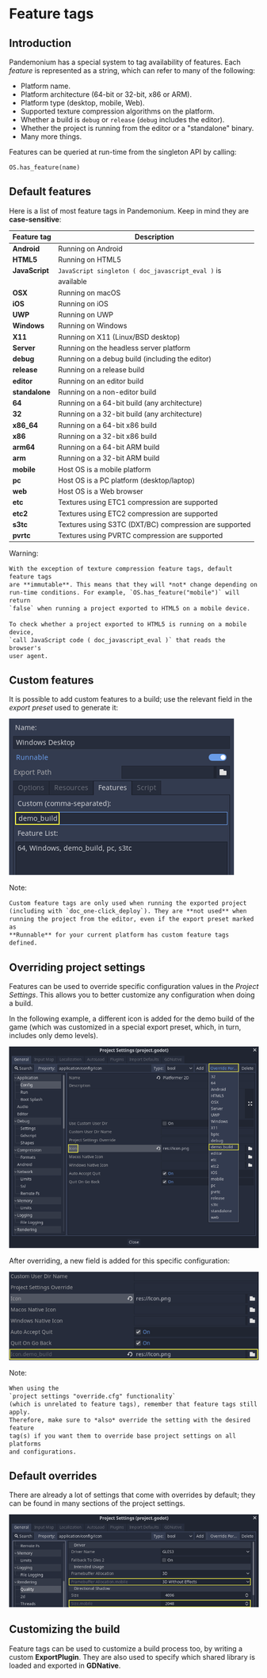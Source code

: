
# Feature tags

## Introduction

Pandemonium has a special system to tag availability of features.
Each *feature* is represented as a string, which can refer to many of the following:

* Platform name.
* Platform architecture (64-bit or 32-bit, x86 or ARM).
* Platform type (desktop, mobile, Web).
* Supported texture compression algorithms on the platform.
* Whether a build is `debug` or `release` (`debug` includes the editor).
* Whether the project is running from the editor or a "standalone" binary.
* Many more things.

Features can be queried at run-time from the singleton API by calling:

```
OS.has_feature(name)
```

## Default features

Here is a list of most feature tags in Pandemonium. Keep in mind they are **case-sensitive**:


| **Feature tag** | **Description**                                        |
|-----------------|--------------------------------------------------------|
| **Android**     | Running on Android                                     |
| **HTML5**       | Running on HTML5                                       |
| **JavaScript**  | `JavaScript singleton ( doc_javascript_eval )` is      |
|                 | available                                              |
| **OSX**         | Running on macOS                                       |
| **iOS**         | Running on iOS                                         |
| **UWP**         | Running on UWP                                         |
| **Windows**     | Running on Windows                                     |
| **X11**         | Running on X11 (Linux/BSD desktop)                     |
| **Server**      | Running on the headless server platform                |
| **debug**       | Running on a debug build (including the editor)        |
| **release**     | Running on a release build                             |
| **editor**      | Running on an editor build                             |
| **standalone**  | Running on a non-editor build                          |
| **64**          | Running on a 64-bit build (any architecture)           |
| **32**          | Running on a 32-bit build (any architecture)           |
| **x86_64**      | Running on a 64-bit x86 build                          |
| **x86**         | Running on a 32-bit x86 build                          |
| **arm64**       | Running on a 64-bit ARM build                          |
| **arm**         | Running on a 32-bit ARM build                          |
| **mobile**      | Host OS is a mobile platform                           |
| **pc**          | Host OS is a PC platform (desktop/laptop)              |
| **web**         | Host OS is a Web browser                               |
| **etc**         | Textures using ETC1 compression are supported          |
| **etc2**        | Textures using ETC2 compression are supported          |
| **s3tc**        | Textures using S3TC (DXT/BC) compression are supported |
| **pvrtc**       | Textures using PVRTC compression are supported         |

Warning:


    With the exception of texture compression feature tags, default feature tags
    are **immutable**. This means that they will *not* change depending on
    run-time conditions. For example, `OS.has_feature("mobile")` will return
    `false` when running a project exported to HTML5 on a mobile device.

    To check whether a project exported to HTML5 is running on a mobile device,
    `call JavaScript code ( doc_javascript_eval )` that reads the browser's
    user agent.

## Custom features

It is possible to add custom features to a build; use the relevant
field in the *export preset* used to generate it:

![](img/feature_tags1.png)

Note:


    Custom feature tags are only used when running the exported project
    (including with `doc_one-click_deploy`). They are **not used** when
    running the project from the editor, even if the export preset marked as
    **Runnable** for your current platform has custom feature tags defined.

## Overriding project settings

Features can be used to override specific configuration values in the *Project Settings*.
This allows you to better customize any configuration when doing a build.

In the following example, a different icon is added for the demo build of the game (which was
customized in a special export preset, which, in turn, includes only demo levels).

![](img/feature_tags2.png)

After overriding, a new field is added for this specific configuration:

![](img/feature_tags3.png)

Note:


    When using the
    `project settings "override.cfg" functionality`
    (which is unrelated to feature tags), remember that feature tags still apply.
    Therefore, make sure to *also* override the setting with the desired feature
    tag(s) if you want them to override base project settings on all platforms
    and configurations.

## Default overrides

There are already a lot of settings that come with overrides by default; they can be found
in many sections of the project settings.

![](img/feature_tags4.png)

## Customizing the build

Feature tags can be used to customize a build process too, by writing a custom **ExportPlugin**.
They are also used to specify which shared library is loaded and exported in **GDNative**.
